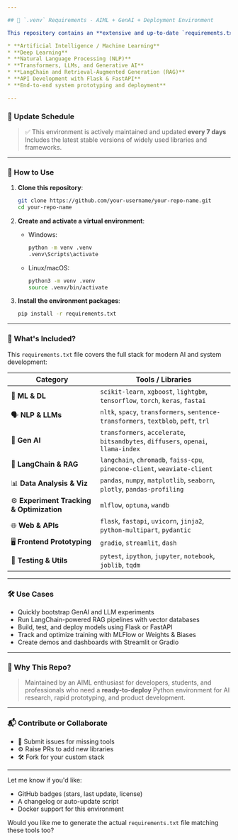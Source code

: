 ```yaml
---

## 🔧 `.venv` Requirements - AIML + GenAI + Deployment Environment

This repository contains an **extensive and up-to-date `requirements.txt`** file tailored for building serious projects in:

* **Artificial Intelligence / Machine Learning**
* **Deep Learning**
* **Natural Language Processing (NLP)**
* **Transformers, LLMs, and Generative AI**
* **LangChain and Retrieval-Augmented Generation (RAG)**
* **API Development with Flask & FastAPI**
* **End-to-end system prototyping and deployment**

---
```


### 📅 Update Schedule

> ✅ This environment is actively maintained and updated **every 7 days**
> Includes the latest stable versions of widely used libraries and frameworks.

---

### 🚀 How to Use

1. **Clone this repository**:

   ```bash
   git clone https://github.com/your-username/your-repo-name.git
   cd your-repo-name
   ```

2. **Create and activate a virtual environment**:

   * Windows:

     ```bash
     python -m venv .venv
     .venv\Scripts\activate
     ```
   * Linux/macOS:

     ```bash
     python3 -m venv .venv
     source .venv/bin/activate
     ```

3. **Install the environment packages**:

   ```bash
   pip install -r requirements.txt
   ```

---

### 📂 What's Included?

This `requirements.txt` file covers the full stack for modern AI and system development:

| Category                                  | Tools / Libraries                                                                   |
| ----------------------------------------- | ----------------------------------------------------------------------------------- |
| 🧠 **ML & DL**                            | `scikit-learn`, `xgboost`, `lightgbm`, `tensorflow`, `torch`, `keras`, `fastai`     |
| 🗣️ **NLP & LLMs**                        | `nltk`, `spacy`, `transformers`, `sentence-transformers`, `textblob`, `peft`, `trl` |
| 🤖 **Gen AI**                             | `transformers`, `accelerate`, `bitsandbytes`, `diffusers`, `openai`, `llama-index`  |
| 🔗 **LangChain & RAG**                    | `langchain`, `chromadb`, `faiss-cpu`, `pinecone-client`, `weaviate-client`          |
| 📊 **Data Analysis & Viz**                | `pandas`, `numpy`, `matplotlib`, `seaborn`, `plotly`, `pandas-profiling`            |
| ⚙️ **Experiment Tracking & Optimization** | `mlflow`, `optuna`, `wandb`                                                         |
| 🌐 **Web & APIs**                         | `flask`, `fastapi`, `uvicorn`, `jinja2`, `python-multipart`, `pydantic`             |
| 🖥️ **Frontend Prototyping**              | `gradio`, `streamlit`, `dash`                                                       |
| 🧪 **Testing & Utils**                    | `pytest`, `ipython`, `jupyter`, `notebook`, `joblib`, `tqdm`                        |

---

### 🛠 Use Cases

* Quickly bootstrap GenAI and LLM experiments
* Run LangChain-powered RAG pipelines with vector databases
* Build, test, and deploy models using Flask or FastAPI
* Track and optimize training with MLFlow or Weights & Biases
* Create demos and dashboards with Streamlit or Gradio

---

### 🧠 Why This Repo?

> Maintained by an AIML enthusiast for developers, students, and professionals who need a **ready-to-deploy** Python environment for AI research, rapid prototyping, and product development.

---

### 📬 Contribute or Collaborate

* 🧾 Submit issues for missing tools
* ⚙️ Raise PRs to add new libraries
* 🛠 Fork for your custom stack

---

Let me know if you'd like:

* GitHub badges (stars, last update, license)
* A changelog or auto-update script
* Docker support for this environment

Would you like me to generate the actual `requirements.txt` file matching these tools too?
